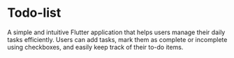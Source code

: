 # Todo-list
A simple and intuitive Flutter application that helps users manage their daily tasks efficiently. Users can add tasks, mark them as complete or incomplete using checkboxes, and easily keep track of their to-do items. 
